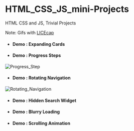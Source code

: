 # HTML_CSS_JS_mini-Projects
HTML CSS and JS, Trivial Projects

Note: Gifs with <a href="https://www.cockos.com/licecap/"> LICEcap <a>

* <h4>Demo : Expanding Cards </h4>

* <h4>Demo : Progress Steps </h4>
![Progress_Step](https://github.com/xWALL-ed/HTML_CSS_JS_mini-Projects/assets/108077942/3b118c58-f40e-4e07-adb1-28173ce20279)

* <h4>Demo : Rotating Navigation </h4>
![Rotating_Navigation](https://github.com/xWALL-ed/HTML_CSS_JS_mini-Projects/assets/108077942/18ecd3ab-d8e5-4dd9-949c-42b7d4236cdf)

* <h4>Demo : Hidden Search Widget </h4>

* <h4>Demo : Blurry Loading </h4>

* <h4>Demo : Scrolling Animation </h4>
